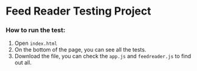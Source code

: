 # **Feed Reader Testing Project**

### How to run the test:
1. Open <code>index.html</code>
2. On the bottom of the page, you can see all the tests.
3. Download the file, you can check the <code>app.js</code> and <code>feedreader.js</code> to find out all.
